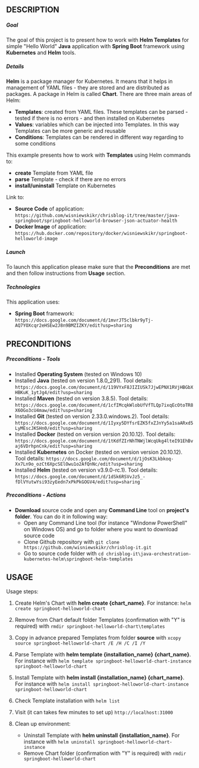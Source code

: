 DESCRIPTION
-----------

##### Goal
The goal of this project is to present how to work with **Helm Templates** for simple "Hello World" **Java** application with **Spring Boot** framework using **Kubernetes** and **Helm** tools. 


##### Details
**Helm** is a package manager for Kubernetes. It means that it helps in management of YAML files - they are stored and are distributed as packages. A package in Helm is called **Chart**. There are three main areas of Helm:
* **Templates**: created from YAML files. These templates can be parsed - tested if there is no errors - and then installed on Kubernetes
* **Values**: variables which can be injected into Templates. In this way Templates can be more generic and reusable
* **Conditions**: Templates can be rendered in different way regarding to some conditions

This example presents how to work with **Templates** using Helm commands to:
* **create** Template from YAML file
* **parse** Template - check if there are no errors
* **install/uninstall** Template on Kubernetes

Link to:
* **Source Code** of application: `https://github.com/wisniewskikr/chrisblog-it/tree/master/java-springboot/springboot-helloworld-browser-json-actuator-health`
* **Docker Image** of application: `https://hub.docker.com/repository/docker/wisniewskikr/springboot-helloworld-image`

##### Launch
To launch this application please make sure that the **Preconditions** are met and then follow instructions from **Usage** section.

##### Technologies
This application uses:
* **Spring Boot** framework: `https://docs.google.com/document/d/1mvrJT5clbkr9yTj-AQ7YOXcqr2eHSEw2J8n9BMZIZKY/edit?usp=sharing`


PRECONDITIONS
-------------

##### Preconditions - Tools
* Installed **Operating System** (tested on Windows 10)
* Installed **Java** (tested on version 1.8.0_291). Tool details: `https://docs.google.com/document/d/119VYxF8JIZIUSk7JjwEPNX1RVjHBGbXHBKuK_1ytJg4/edit?usp=sharing`
* Installed **Maven** (tested on version 3.8.5). Tool details: `https://docs.google.com/document/d/1cfIMcqkWlobUfVfTLQp7ixqEcOtoTR8X6OGo3cU4maw/edit?usp=sharing`
* Installed **Git** (tested on version 2.33.0.windows.2). Tool details: `https://docs.google.com/document/d/1Iyxy5DYfsrEZK5fxZJnYy5a1saARxd5LyMEscJKSHn0/edit?usp=sharing`
* Installed **Docker** (tested on version version 20.10.12). Tool details: `https://docs.google.com/document/d/1tKdfZIrNhTNWjlWcqUkg4lteI91EhBvaj6VDrhpnCnk/edit?usp=sharing`
* Installed **Kubernetes** on Docker (tested on version version 20.10.12). Tool details: `https://docs.google.com/document/d/1jOsK3Lkbkoq-Xx7Ln9o_ozCt6XpcSElOwu1o2AfQnNc/edit?usp=sharing`
* Installed **Helm** (tested on version v3.9.0-rc.1). Tool details: `https://docs.google.com/document/d/1dSk6RSVvJz5_-fDlVYutwYsi93zyEedn7xPkPkGOGV4/edit?usp=sharing`

##### Preconditions - Actions
* **Download** source code and open any **Command Line** tool on **project's folder**. You can do it in following way:
    * Open any Command Line tool (for instance "Windonw PowerShell" on Windows OS) and go to folder where you want to download source code 
    * Clone Github repository with `git clone https://github.com/wisniewskikr/chrisblog-it.git`
    * Go to source code folder with `cd chrisblog-it\java-orchestration-kubernetes-helm\springboot-helm-templates`


USAGE
-----

Usage steps:
1. Create Helm's Chart with **helm create {chart_name}**. For instance: `helm create springboot-helloworld-chart`
1. Remove from Chart default folder Templates (confirmation with "Y" is required) with `rmdir springboot-helloworld-chart\templates`
1. Copy in advance prepared Templates from folder **source** with `xcopy source springboot-helloworld-chart /E /H /C /I /Y`
1. Parse Template with **helm template {installation_name} {chart_name}**. For instance with `helm template springboot-helloworld-chart-instance springboot-helloworld-chart`
1. Install Template with **helm install {installation_name} {chart_name}**. For instance with `helm install springboot-helloworld-chart-instance springboot-helloworld-chart`
1. Check Template installation with `helm list`
1. Visit (it can takes few minutes to set up) `http://localhost:31000`
1. Clean up environment:

    * Uninstall Template with **helm uninstall {installation_name}**. For instance with `helm uninstall springboot-helloworld-chart-instance`
    * Remove Chart folder (confirmation with "Y" is required) with `rmdir springboot-helloworld-chart`